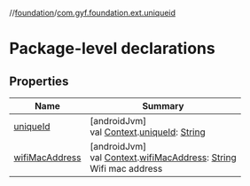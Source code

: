 //[foundation](../../index.md)/[com.gyf.foundation.ext.uniqueid](index.md)

# Package-level declarations

## Properties

| Name | Summary |
|---|---|
| [uniqueId](unique-id.md) | [androidJvm]<br>val [Context](https://developer.android.com/reference/kotlin/android/content/Context.html).[uniqueId](unique-id.md): [String](https://kotlinlang.org/api/core/kotlin-stdlib/kotlin/-string/index.html) |
| [wifiMacAddress](wifi-mac-address.md) | [androidJvm]<br>val [Context](https://developer.android.com/reference/kotlin/android/content/Context.html).[wifiMacAddress](wifi-mac-address.md): [String](https://kotlinlang.org/api/core/kotlin-stdlib/kotlin/-string/index.html)<br>Wifi mac address |
